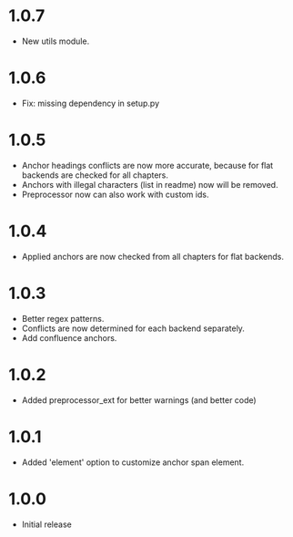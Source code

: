 # 1.0.7

-    New utils module.

# 1.0.6

-    Fix: missing dependency in setup.py

# 1.0.5

-    Anchor headings conflicts are now more accurate, because for flat backends are checked for all chapters.
-    Anchors with illegal characters (list in readme) now will be removed.
-    Preprocessor now can also work with custom ids.

# 1.0.4

-    Applied anchors are now checked from all chapters for flat backends.

# 1.0.3

-    Better regex patterns.
-    Conflicts are now determined for each backend separately.
-    Add confluence anchors.

# 1.0.2

-    Added preprocessor_ext for better warnings (and better code)

# 1.0.1

-    Added 'element' option to customize anchor span element.

# 1.0.0

-    Initial release